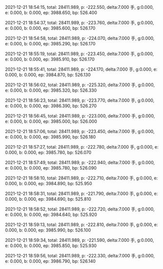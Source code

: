 2021-12-21 18:54:15, total: 28411.989, p: -222.550, delta:7.000 手, g:0.000, e: 0.000, b: 0.000, ep: 3988.650, bp: 526.400

2021-12-21 18:54:37, total: 28411.989, p: -223.760, delta:7.000 手, g:0.000, e: 0.000, b: 0.000, ep: 3985.600, bp: 526.170

2021-12-21 18:54:58, total: 28411.989, p: -224.070, delta:7.000 手, g:0.000, e: 0.000, b: 0.000, ep: 3985.290, bp: 526.170

2021-12-21 18:55:19, total: 28411.989, p: -223.450, delta:7.000 手, g:0.000, e: 0.000, b: 0.000, ep: 3985.910, bp: 526.170

2021-12-21 18:55:41, total: 28411.989, p: -224.170, delta:7.000 手, g:0.000, e: 0.000, b: 0.000, ep: 3984.870, bp: 526.130

2021-12-21 18:56:02, total: 28411.989, p: -225.320, delta:7.000 手, g:0.000, e: 0.000, b: 0.000, ep: 3985.320, bp: 526.330

2021-12-21 18:56:23, total: 28411.989, p: -223.770, delta:7.000 手, g:0.000, e: 0.000, b: 0.000, ep: 3986.390, bp: 526.270

2021-12-21 18:56:45, total: 28411.989, p: -223.000, delta:7.000 手, g:0.000, e: 0.000, b: 0.000, ep: 3985.000, bp: 526.000

2021-12-21 18:57:06, total: 28411.989, p: -223.450, delta:7.000 手, g:0.000, e: 0.000, b: 0.000, ep: 3985.990, bp: 526.180

2021-12-21 18:57:27, total: 28411.989, p: -222.780, delta:7.000 手, g:0.000, e: 0.000, b: 0.000, ep: 3985.780, bp: 526.070

2021-12-21 18:57:49, total: 28411.989, p: -222.940, delta:7.000 手, g:0.000, e: 0.000, b: 0.000, ep: 3985.780, bp: 526.090

2021-12-21 18:58:10, total: 28411.989, p: -222.710, delta:7.000 手, g:0.000, e: 0.000, b: 0.000, ep: 3984.890, bp: 525.950

2021-12-21 18:58:31, total: 28411.989, p: -221.790, delta:7.000 手, g:0.000, e: 0.000, b: 0.000, ep: 3984.690, bp: 525.810

2021-12-21 18:58:52, total: 28411.989, p: -222.720, delta:7.000 手, g:0.000, e: 0.000, b: 0.000, ep: 3984.640, bp: 525.920

2021-12-21 18:59:13, total: 28411.989, p: -222.810, delta:7.000 手, g:0.000, e: 0.000, b: 0.000, ep: 3985.990, bp: 526.100

2021-12-21 18:59:34, total: 28411.989, p: -221.590, delta:7.000 手, g:0.000, e: 0.000, b: 0.000, ep: 3985.850, bp: 525.930

2021-12-21 18:59:56, total: 28411.989, p: -222.330, delta:7.000 手, g:0.000, e: 0.000, b: 0.000, ep: 3986.790, bp: 526.140